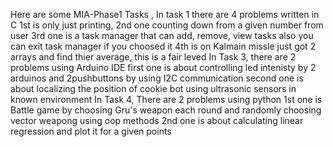 Here are some MIA-Phase1 Tasks ,
In task 1 there are 4 problems written in C
1st is only just printing, 2nd one counting down from a given number from user 
3rd one is a task manager that can add, remove, view tasks also you can exit task manager if you choosed it 
4th is on Kalmain missle just got 2 arrays and find thier average, this is a fair leved
In Task 3, there are 2 problems using Arduino IDE
first one is about controlling led intenisty by 2 arduinos and 2pushbuttons by using I2C communication
second one is about localizing  the position of cookie bot using ultrasonic sensors in known environment
In Task 4, There are 2 problems using python
1st one is Battle game by choosing Gru's weapon each round and randomly choosing vector weapong using oop methods
2nd one is about calculating linear regression and plot it for a given points 
